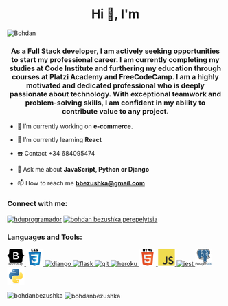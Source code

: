 <h1 align="center">Hi 👋, I'm</h1>

![Bohdan](https://user-images.githubusercontent.com/94321555/236469966-2a44d96d-5fd5-42c9-9f39-172efed7f418.png)

<h3 align="center">As a Full Stack developer, I am actively seeking opportunities to start my professional career. I am currently completing my studies at Code Institute and furthering my education through courses at Platzi Academy and FreeCodeCamp. I am a highly motivated and dedicated professional who is deeply passionate about technology. With exceptional teamwork and problem-solving skills, I am confident in my ability to contribute value to any project.</h3>

- 🔭 I’m currently working on **e-commerce.**

- 🌱 I’m currently learning **React**

- ☎️ Contact +34 684095474

- 💬 Ask me about **JavaScript, Python or Django**

- 📫 How to reach me **bbezushka@gmail.com**

<h3 align="left">Connect with me:</h3>
<p align="left">
<a href="https://twitter.com/hduprogramador" target="blank"><img align="center" src="https://raw.githubusercontent.com/rahuldkjain/github-profile-readme-generator/master/src/images/icons/Social/twitter.svg" alt="hduprogramador" height="30" width="40" /></a>
<a href="https://linkedin.com/in/bohdan bezushka perepelytsia" target="blank"><img align="center" src="https://raw.githubusercontent.com/rahuldkjain/github-profile-readme-generator/master/src/images/icons/Social/linked-in-alt.svg" alt="bohdan bezushka perepelytsia" height="30" width="40" /></a>
</p>

<h3 align="left">Languages and Tools:</h3>
<p align="left"> <a href="https://getbootstrap.com" target="_blank" rel="noreferrer"> <img src="https://raw.githubusercontent.com/devicons/devicon/master/icons/bootstrap/bootstrap-plain-wordmark.svg" alt="bootstrap" width="40" height="40"/> </a> <a href="https://www.w3schools.com/css/" target="_blank" rel="noreferrer"> <img src="https://raw.githubusercontent.com/devicons/devicon/master/icons/css3/css3-original-wordmark.svg" alt="css3" width="40" height="40"/> </a> <a href="https://www.djangoproject.com/" target="_blank" rel="noreferrer"> <img src="https://cdn.worldvectorlogo.com/logos/django.svg" alt="django" width="40" height="40"/> </a> <a href="https://flask.palletsprojects.com/" target="_blank" rel="noreferrer"> <img src="https://www.vectorlogo.zone/logos/pocoo_flask/pocoo_flask-icon.svg" alt="flask" width="40" height="40"/> </a> <a href="https://git-scm.com/" target="_blank" rel="noreferrer"> <img src="https://www.vectorlogo.zone/logos/git-scm/git-scm-icon.svg" alt="git" width="40" height="40"/> </a> <a href="https://heroku.com" target="_blank" rel="noreferrer"> <img src="https://www.vectorlogo.zone/logos/heroku/heroku-icon.svg" alt="heroku" width="40" height="40"/> </a> <a href="https://www.w3.org/html/" target="_blank" rel="noreferrer"> <img src="https://raw.githubusercontent.com/devicons/devicon/master/icons/html5/html5-original-wordmark.svg" alt="html5" width="40" height="40"/> </a> <a href="https://developer.mozilla.org/en-US/docs/Web/JavaScript" target="_blank" rel="noreferrer"> <img src="https://raw.githubusercontent.com/devicons/devicon/master/icons/javascript/javascript-original.svg" alt="javascript" width="40" height="40"/> </a> <a href="https://jestjs.io" target="_blank" rel="noreferrer"> <img src="https://www.vectorlogo.zone/logos/jestjsio/jestjsio-icon.svg" alt="jest" width="40" height="40"/> </a> <a href="https://www.postgresql.org" target="_blank" rel="noreferrer"> <img src="https://raw.githubusercontent.com/devicons/devicon/master/icons/postgresql/postgresql-original-wordmark.svg" alt="postgresql" width="40" height="40"/> </a> <a href="https://www.python.org" target="_blank" rel="noreferrer"> <img src="https://raw.githubusercontent.com/devicons/devicon/master/icons/python/python-original.svg" alt="python" width="40" height="40"/> </a> </p>

<p><img align="left" src="https://github-readme-stats.vercel.app/api/top-langs?username=bohdanbezushka&show_icons=true&locale=en&layout=compact" alt="bohdanbezushka" /></p>

<p>&nbsp;<img align="center" src="https://github-readme-stats.vercel.app/api?username=bohdanbezushka&show_icons=true&locale=en" alt="bohdanbezushka" /></p>
